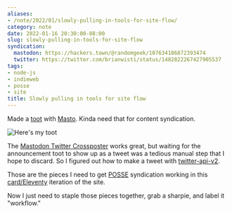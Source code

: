 ```yaml
---
aliases:
- /note/2022/01/slowly-pulling-in-tools-for-site-flow/
category: note
date: 2022-01-16 20:30:00-08:00
slug: slowly-pulling-in-tools-for-site-flow
syndication:
  mastodon: https://hackers.town/@randomgeek/107634186872393474
  twitter: https://twitter.com/brianwisti/status/1482822267427905537
tags:
- node-js
- indieweb
- posse
- site
title: Slowly pulling in tools for site flow
---
```


Made a [toot](https://hackers.town/@randomgeek/107630284879354154) with [Masto](https://www.npmjs.com/package/masto). Kinda need that for content syndication.

![Here's my toot](attachments/img/2022/toot.png "Here's my toot")

The [Mastodon Twitter Crossposter](https://crossposter.masto.donte.com.br/) works great, but waiting for the announcement toot to show up as a tweet was a tedious manual step that I hope to discard. So I figured out how to make a tweet with [twitter-api-v2](https://www.npmjs.com/package/twitter-api-v2).

Those are the pieces I need to get [POSSE](https://indieweb.org/POSSE) syndication working in this [card/Eleventy](../../../card/Eleventy.md) iteration of the site.

Now I just need to staple those pieces together, grab a sharpie, and label it "workflow."
